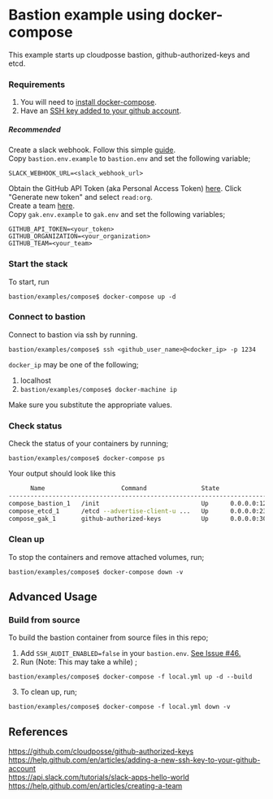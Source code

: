 # Bastion example using docker-compose 

This example starts up cloudposse bastion, github-authorized-keys and etcd.  

### Requirements
1. You will need to [install docker-compose](https://docs.docker.com/compose/install/).  
2. Have an [SSH key added to your github account](https://help.github.com/en/articles/adding-a-new-ssh-key-to-your-github-account).
##### Recommended
Create a slack webhook. Follow this simple [guide](https://api.slack.com/tutorials/slack-apps-hello-world).  
Copy `bastion.env.example` to `bastion.env` and set the following variable;  
```
SLACK_WEBHOOK_URL=<slack_webhook_url>
```

Obtain the GitHub API Token (aka Personal Access Token) [here](https://github.com/settings/tokens). Click "Generate new token" and select `read:org`.  
Create a team [here](https://help.github.com/en/articles/creating-a-team).  
Copy `gak.env.example` to `gak.env` and set the following variables;
```
GITHUB_API_TOKEN=<your_token>
GITHUB_ORGANIZATION=<your_organization>
GITHUB_TEAM=<your_team>
```
### Start the stack
To start, run  
```
bastion/examples/compose$ docker-compose up -d
```

### Connect to bastion
Connect to bastion via ssh by running.  
```
bastion/examples/compose$ ssh <github_user_name>@<docker_ip> -p 1234
```
`docker_ip` may be one of the following;
1. localhost
2. `bastion/examples/compose$ docker-machine ip`

Make sure you substitute the appropriate values.

### Check status
Check the status of your containers by running;
```
bastion/examples/compose$ docker-compose ps
```
Your output should look like this
```sh
      Name                     Command               State                                               Ports
-----------------------------------------------------------------------------------------------------------------------------------------------------------
compose_bastion_1   /init                            Up      0.0.0.0:1234->22/tcp
compose_etcd_1      /etcd --advertise-client-u ...   Up      0.0.0.0:2379->2379/tcp, 0.0.0.0:2380->2380/tcp, 0.0.0.0:4001->4001/tcp, 0.0.0.0:7001->7001/tcp
compose_gak_1       github-authorized-keys           Up      0.0.0.0:301->301/tcp

```

### Clean up
To stop the containers and remove attached volumes, run;
```
bastion/examples/compose$ docker-compose down -v
```

## Advanced Usage

### Build from source
To build the bastion container from source files in this repo;  
1. Add ```SSH_AUDIT_ENABLED=false``` in your ```bastion.env```. [See Issue #46.](https://github.com/cloudposse/bastion/issues/46)
2. Run (Note: This may take a while) ;  
```
bastion/examples/compose$ docker-compose -f local.yml up -d --build
```
 
3. To clean up, run;  
```
bastion/examples/compose$ docker-compose -f local.yml down -v
```


## References
https://github.com/cloudposse/github-authorized-keys  
https://help.github.com/en/articles/adding-a-new-ssh-key-to-your-github-account  
https://api.slack.com/tutorials/slack-apps-hello-world  
https://help.github.com/en/articles/creating-a-team  
